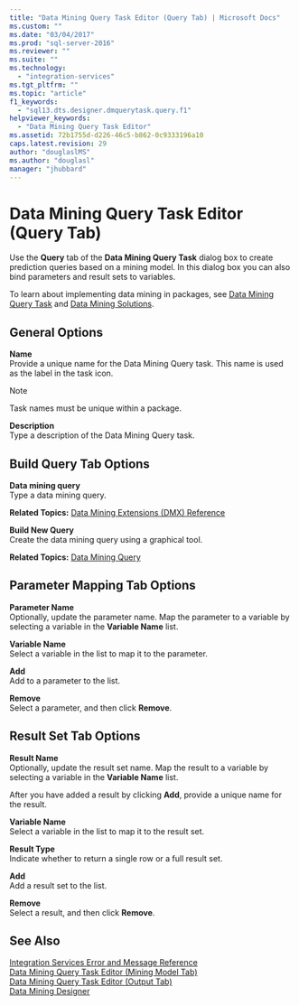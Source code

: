 ```yaml
---
title: "Data Mining Query Task Editor (Query Tab) | Microsoft Docs"
ms.custom: ""
ms.date: "03/04/2017"
ms.prod: "sql-server-2016"
ms.reviewer: ""
ms.suite: ""
ms.technology: 
  - "integration-services"
ms.tgt_pltfrm: ""
ms.topic: "article"
f1_keywords: 
  - "sql13.dts.designer.dmquerytask.query.f1"
helpviewer_keywords: 
  - "Data Mining Query Task Editor"
ms.assetid: 72b1755d-d226-46c5-b862-0c9333196a10
caps.latest.revision: 29
author: "douglaslMS"
ms.author: "douglasl"
manager: "jhubbard"
---
```

# Data Mining Query Task Editor (Query Tab)
  Use the **Query** tab of the **Data Mining Query Task** dialog box to create prediction queries based on a mining model. In this dialog box you can also bind parameters and result sets to variables.  
  
 To learn about implementing data mining in packages, see [Data Mining Query Task](../../integration-services/control-flow/data-mining-query-task.md) and [Data Mining Solutions](../../analysis-services/data-mining/data-mining-solutions.md).  
  
## General Options  
 **Name**  
 Provide a unique name for the Data Mining Query task. This name is used as the label in the task icon.  
  
> [!NOTE]  
>  Task names must be unique within a package.  
  
 **Description**  
 Type a description of the Data Mining Query task.  
  
## Build Query Tab Options  
 **Data mining query**  
 Type a data mining query.  
  
 **Related Topics:**  [Data Mining Extensions &#40;DMX&#41; Reference](../../dmx/data-mining-extensions-dmx-reference.md)  
  
 **Build New Query**  
 Create the data mining query using a graphical tool.  
  
 **Related Topics:** [Data Mining Query](../../integration-services/control-flow/data-mining-query.md)  
  
## Parameter Mapping Tab Options  
 **Parameter Name**  
 Optionally, update the parameter name. Map the parameter to a variable by selecting a variable in the **Variable Name** list.  
  
 **Variable Name**  
 Select a variable in the list to map it to the parameter.  
  
 **Add**  
 Add to a parameter to the list.  
  
 **Remove**  
 Select a parameter, and then click **Remove**.  
  
## Result Set Tab Options  
 **Result Name**  
 Optionally, update the result set name. Map the result to a variable by selecting a variable in the **Variable Name** list.  
  
 After you have added a result by clicking **Add**, provide a unique name for the result.  
  
 **Variable Name**  
 Select a variable in the list to map it to the result set.  
  
 **Result Type**  
 Indicate whether to return a single row or a full result set.  
  
 **Add**  
 Add a result set to the list.  
  
 **Remove**  
 Select a result, and then click **Remove**.  
  
## See Also  
 [Integration Services Error and Message Reference](../../integration-services/integration-services-error-and-message-reference.md)   
 [Data Mining Query Task Editor &#40;Mining Model Tab&#41;](../../integration-services/control-flow/data-mining-query-task-editor-mining-model-tab.md)   
 [Data Mining Query Task Editor &#40;Output Tab&#41;](../../integration-services/control-flow/data-mining-query-task-editor-output-tab.md)   
 [Data Mining Designer](../../analysis-services/data-mining/data-mining-designer.md)  
  
  